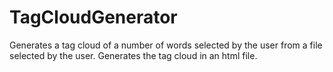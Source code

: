 # TagCloudGenerator
Generates a tag cloud of a number of words selected by the user from a file selected by the user. Generates the tag cloud in an html file.
